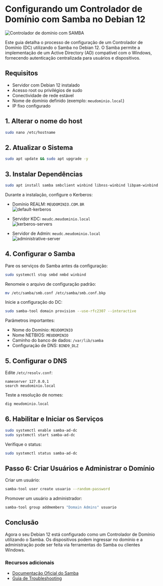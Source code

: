 # Configurando um Controlador de Domínio com Samba no Debian 12
![Controlador de domínio com SAMBA](imagens/domain-controller.webp)

Este guia detalha o processo de configuração de um Controlador de Domínio (DC) utilizando o Samba no Debian 12. O Samba permite a implementação de um Active Directory (AD) compatível com o Windows, fornecendo autenticação centralizada para usuários e dispositivos.

## Requisitos
- Servidor com Debian 12 instalado
- Acesso root ou privilégios de sudo
- Conectividade de rede estável
- Nome de domínio definido (exemplo: `meudominio.local`)
- IP fixo configurado

## 1. Alterar o nome do host
```bash
sudo nano /etc/hostname
```

## 2. Atualizar o Sistema
```sh
sudo apt update && sudo apt upgrade -y
```

## 3. Instalar Dependências
```sh
sudo apt install samba smbclient winbind libnss-winbind libpam-winbind krb5-user krb5-config acl attr -y
```
Durante a instalação, configure o Kerberos:
- Domínio REALM: `MEUDOMINIO.COM.BR`  
![default-kerberos](imagens/default-kerberos.png)
  
- Servidor KDC: `meudc.meudominio.local`  
![kerberos-servers](imagens/kerberos-servers.png)

- Servidor de Admin: `meudc.meudominio.local`  
![administrative-server](imagens/administrative-server.png)  

## 4. Configurar o Samba
Pare os serviços do Samba antes da configuração:
```sh
sudo systemctl stop smbd nmbd winbind
```
Renomeie o arquivo de configuração padrão:
```sh
mv /etc/samba/smb.conf /etc/samba/smb.conf.bkp
```
Inicie a configuração do DC:
```sh
sudo samba-tool domain provision --use-rfc2307 --interactive
```
Parâmetros importantes:
- Nome do Domínio: `MEUDOMINIO`
- Nome NETBIOS: `MEUDOMINIO`
- Caminho do banco de dados: `/var/lib/samba`
- Configuração de DNS: `BIND9_DLZ`

## 5. Configurar o DNS
Edite `/etc/resolv.conf`:
```
nameserver 127.0.0.1
search meudominio.local
```
Teste a resolução de nomes:
```sh
dig meudominio.local
```

## 6. Habilitar e Iniciar os Serviços
```sh
sudo systemctl enable samba-ad-dc
sudo systemctl start samba-ad-dc
```
Verifique o status:
```sh
sudo systemctl status samba-ad-dc
```

## Passo 6: Criar Usuários e Administrar o Domínio
Criar um usuário:
```sh
samba-tool user create usuario --random-password
```
Promover um usuário a administrador:
```sh
samba-tool group addmembers "Domain Admins" usuario
```

## Conclusão
Agora o seu Debian 12 está configurado como um Controlador de Domínio utilizando o Samba. Os dispositivos podem ingressar no domínio e a administração pode ser feita via ferramentas do Samba ou clientes Windows.

### Recursos adicionais
- [Documentação Oficial do Samba](https://wiki.samba.org)
- [Guia de Troubleshooting](https://wiki.samba.org/index.php/Troubleshooting)
